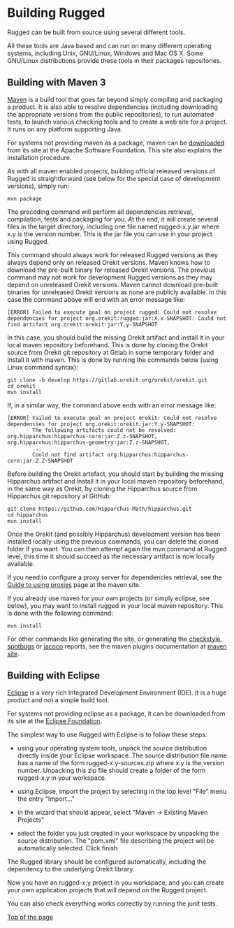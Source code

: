 <!--- Copyright 2013-2020 CS GROUP
  Licensed under the Apache License, Version 2.0 (the "License");
  you may not use this file except in compliance with the License.
  You may obtain a copy of the License at
  
    http://www.apache.org/licenses/LICENSE-2.0
  
  Unless required by applicable law or agreed to in writing, software
  distributed under the License is distributed on an "AS IS" BASIS,
  WITHOUT WARRANTIES OR CONDITIONS OF ANY KIND, either express or implied.
  See the License for the specific language governing permissions and
  limitations under the License.
-->

<a name="top"></a>

# Building Rugged

Rugged can be built from source using several different tools.
  
All these tools are Java based and can run on many different operating
systems, including Unix, GNU/Linux, Windows and Mac OS X. Some GNU/Linux
distributions provide these tools in their packages repositories.

## Building with Maven 3

[Maven](http://maven.apache.org/ "Maven homepage") is a build tool that goes far beyond
simply compiling and packaging a product. It is also able to resolve
dependencies (including downloading the appropriate versions from the public
repositories), to run automated tests, to launch various checking tools and
to create a web site for a project. It runs on any platform supporting Java.
  
For systems not providing maven as a package, maven can be
[downloaded](http://maven.apache.org/download.cgi) from its site at the
Apache Software Foundation. This site also explains the
installation procedure.

As with all maven enabled projects, building official released versions of
Rugged is straightforward (see below for the special case of development versions),
simply run:

    mvn package

The preceding command will perform all dependencies retrieval, compilation,
tests and packaging for you. At the end, it will create several files in
the target directory, including one file named rugged-x.y.jar where x.y is
the version number. This is the jar file you can use in your project using
Rugged.

This command should always work for released Rugged versions as they
always depend only on released Orekit versions. Maven knows how
to download the pre-built binary for released Orekit versions.
The previous command may not work for development Rugged versions as they
may depend on unreleased Orekit versions. Maven cannot download
pre-built binaries for unreleased Orekit versions as none are
publicly available. In this case the command above will end with an error message
like:

    [ERROR] Failed to execute goal on project rugged: Could not resolve dependencies for project org.orekit:rugged:jar:X.x-SNAPSHOT: Could not find artifact org.orekit:orekit:jar:Y.y-SNAPSHOT

In this case, you should build the missing Orekit artifact and
install it in your local maven repository beforehand. This is done by cloning
the Orekit source from Orekit git repository at Gitlab in some
temporary folder and install it with maven. This is done by
running the commands below (using Linux command syntax):

    git clone -b develop https://gitlab.orekit.org/orekit/orekit.git
    cd orekit
    mvn install
    
If, in a similar way, the command above ends with an error message like:
 
    [ERROR] Failed to execute goal on project orekit: Could not resolve dependencies for project org.orekit:orekit:jar:Y.y-SNAPSHOT: 
            The following artifacts could not be resolved: org.hipparchus:hipparchus-core:jar:Z.z-SNAPSHOT, org.hipparchus:hipparchus-geometry:jar:Z.z-SNAPSHOT,   
            ... 
            Could not find artifact org.hipparchus:hipparchus-core:jar:Z.Z-SNAPSHOT

Before building the Orekit artefact, you should start by building the missing Hipparchus artifact 
and install it in your local maven repository 
beforehand, in the same way as Orekit, by cloning
the Hipparchus source from Hipparchus git repository at GitHub:

    git clone https://github.com/Hipparchus-Math/hipparchus.git
    cd hipparchus
    mvn install

Once the Orekit (and possibly Hipparchus) development version has been installed locally using
the previous commands, you can delete the cloned folder if you want. You can then
attempt again the mvn command at Rugged level, this time it should succeed as the
necessary artifact is now locally available.

If you need to configure a proxy server for dependencies retrieval, see
the [Guide to using proxies](http://maven.apache.org/guides/mini/guide-proxies.html)
page at the maven site.

If you already use maven for your own projects (or simply eclipse, see
below), you may want to install rugged in your local maven repository. This is done
with the following command:

    mvn install

For other commands like generating the site, or generating the
[checkstyle](http://checkstyle.sourceforge.net/ "Checkstyle homepage"),
[spotbugs](https://spotbugs.github.io/ "Spotbugs homepage") or
[jacoco](http://www.eclemma.org/jacoco/ "Jacoco homepage") reports, see the maven
plugins documentation at [maven site](http://maven.apache.org/plugins/index.html "Maven plugins homepage").

## Building with Eclipse

[Eclipse](http://www.eclipse.org/  "Eclipse homepage") is a very rich Integrated Development
Environment (IDE). It is a huge product and not a simple build tool.

For systems not providing eclipse as a package, it can be downloaded from its
site at the [Eclipse Foundation](http://www.eclipse.org/downloads/).

The simplest way to use Rugged with Eclipse is to follow these steps:

  * using your operating system tools, unpack the source distribution directly
  inside your Eclipse workspace. The source distribution file name has a name
  of the form rugged-x.y-sources.zip where x.y is the version number. Unpacking
  this zip file should create a folder of the form rugged-x.y in your workspace.
  

  * using Eclipse, import the project by selecting in the top level "File" menu
    the entry "Import..."

  * in the wizard that should appear, select "Maven -> Existing Maven Projects"

  * select the folder you just created in your workspace by unpacking the
    source distribution. The "pom.xml" file describing the project will be
    automatically selected. Click finish

The Rugged library should be configured automatically, including the dependency
to the underlying Orekit library.

Now you have an rugged-x.y project in you workspace, and you can create your
own application projects that will depend on the Rugged project.

You can also check everything works correctly by running the junit tests.

[Top of the page](#top)
